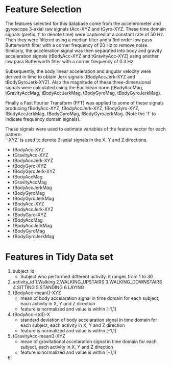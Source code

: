 # Feature Selection
The features selected for this database come from the accelerometer and gyroscope 3-axial raw signals tAcc-XYZ and tGyro-XYZ. These time domain signals (prefix 't' to denote time) were captured at a constant rate of 50 Hz. Then they were filtered using a median filter and a 3rd order low pass Butterworth filter with a corner frequency of 20 Hz to remove noise. Similarly, the acceleration signal was then separated into body and gravity acceleration signals (tBodyAcc-XYZ and tGravityAcc-XYZ) using another low pass Butterworth filter with a corner frequency of 0.3 Hz. 

Subsequently, the body linear acceleration and angular velocity were derived in time to obtain Jerk signals (tBodyAccJerk-XYZ and tBodyGyroJerk-XYZ). Also the magnitude of these three-dimensional signals were calculated using the Euclidean norm (tBodyAccMag, tGravityAccMag, tBodyAccJerkMag, tBodyGyroMag, tBodyGyroJerkMag). 

Finally a Fast Fourier Transform (FFT) was applied to some of these signals producing fBodyAcc-XYZ, fBodyAccJerk-XYZ, fBodyGyro-XYZ, fBodyAccJerkMag, fBodyGyroMag, fBodyGyroJerkMag. (Note the 'f' to indicate frequency domain signals). 

These signals were used to estimate variables of the feature vector for each pattern:  
'-XYZ' is used to denote 3-axial signals in the X, Y and Z directions.

* tBodyAcc-XYZ
* tGravityAcc-XYZ
* tBodyAccJerk-XYZ
* tBodyGyro-XYZ
* tBodyGyroJerk-XYZ
* tBodyAccMag
* tGravityAccMag
* tBodyAccJerkMag
* tBodyGyroMag
* tBodyGyroJerkMag
* fBodyAcc-XYZ
* fBodyAccJerk-XYZ
* fBodyGyro-XYZ
* fBodyAccMag
* fBodyAccJerkMag
* fBodyGyroMag
* fBodyGyroJerkMag


# Features in Tidy Data set

1. subject_id
    * Subject who performed different activity. it ranges from 1 to 30
2. activity_id
     1.Walking
     2.WALKING_UPSTAIRS
     3.WALKING_DOWNSTAIRS
     4.SITTING
     5.STANDING
     6.LAYING
3. tBodyAcc-mean()-XYZ
   * mean of body accelaration signal in time domain for each subject, each activity in X, Y and Z direction
   * feature is normalized and value is within [-1,1]
4. tBodyAcc-std()-X
   * standard deviation of body accelaration signal in time domain for each subject, each activity in X, Y and Z direction
   * feature is normalized and value is within [-1,1]
5. tGravityAcc-mean()-XYZ
   * mean of gravitational accelaration signal in time domain for each subject, each activity in X, Y and Z direction
   * feature is normalized and value is within [-1,1]
6. 
